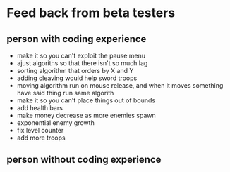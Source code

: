 # Feed back from beta testers

## person with coding experience
- make it so you can't exploit the pause menu
- ajust algoriths so that there isn't so much lag
- sorting algorithm that orders by X and Y
- adding cleaving would help sword troops
- moving algorithm run on mouse release, and when it moves something have said thing run same algorith
- make it so you can't place things out of bounds
- add health bars
- make money decrease as more enemies spawn
- exponential enemy growth
- fix level counter
- add more troops

## person without coding experience